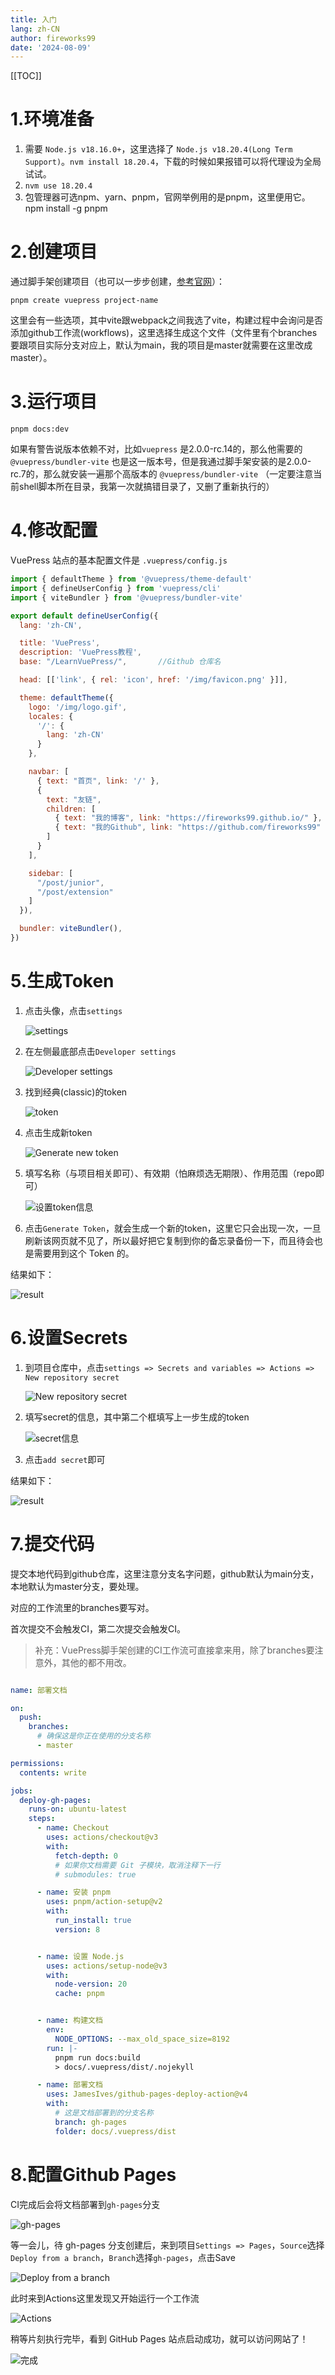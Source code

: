 ```yaml
---
title: 入门
lang: zh-CN
author: fireworks99
date: '2024-08-09'
---
```


[[TOC]]

# 1.环境准备

1. 需要 `Node.js v18.16.0+`，这里选择了 `Node.js v18.20.4(Long Term Support)`。`nvm install 18.20.4`，下载的时候如果报错可以将代理设为全局试试。
2. `nvm use 18.20.4`
3. 包管理器可选npm、yarn、pnpm，官网举例用的是pnpm，这里便用它。npm install -g pnpm

# 2.创建项目

通过脚手架创建项目（也可以一步步创建，[参考官网](https://vuepress.github.io/zh/guide/getting-started.html#创建项目)）：

`pnpm create vuepress project-name`

这里会有一些选项，其中vite跟webpack之间我选了vite，构建过程中会询问是否添加github工作流(workflows)，这里选择生成这个文件（文件里有个branches要跟项目实际分支对应上，默认为main，我的项目是master就需要在这里改成master）。

# 3.运行项目

`pnpm docs:dev`

如果有警告说版本依赖不对，比如`vuepress` 是2.0.0-rc.14的，那么他需要的 `@vuepress/bundler-vite` 也是这一版本号，但是我通过脚手架安装的是2.0.0-rc.7的，那么就安装一遍那个高版本的 `@vuepress/bundler-vite` （一定要注意当前shell脚本所在目录，我第一次就搞错目录了，又删了重新执行的）

# 4.修改配置

VuePress 站点的基本配置文件是 `.vuepress/config.js`

~~~javascript
import { defaultTheme } from '@vuepress/theme-default'
import { defineUserConfig } from 'vuepress/cli'
import { viteBundler } from '@vuepress/bundler-vite'

export default defineUserConfig({
  lang: 'zh-CN',

  title: 'VuePress',
  description: 'VuePress教程',
  base: "/LearnVuePress/",       //Github 仓库名

  head: [['link', { rel: 'icon', href: '/img/favicon.png' }]],

  theme: defaultTheme({
    logo: '/img/logo.gif',
    locales: {
      '/': {
        lang: 'zh-CN'
      }
    },

    navbar: [
      { text: "首页", link: '/' },
      {
        text: "友链", 
        children: [
          { text: "我的博客", link: "https://fireworks99.github.io/" },
          { text: "我的Github", link: "https://github.com/fireworks99" },
        ]
      }
    ],

    sidebar: [
      "/post/junior",
      "/post/extension"
    ]
  }),

  bundler: viteBundler(),
})

~~~



# 5.生成Token

1. 点击头像，点击`settings`

   ![settings](img/1.png)

2. 在左侧最底部点击`Developer settings`

   ![Developer settings](img/2.png)

3. 找到经典(classic)的token

   ![token](img/3.png)

4. 点击生成新token

   ![Generate new token](img/4.png)

5. 填写名称（与项目相关即可）、有效期（怕麻烦选无期限）、作用范围（repo即可）

   ![设置token信息](img/5.png)

6. 点击`Generate Token`，就会生成一个新的token，这里它只会出现一次，一旦刷新该网页就不见了，所以最好把它复制到你的备忘录备份一下，而且待会也是需要用到这个 Token 的。



结果如下：

![result](img/6.png)

# 6.设置Secrets

1. 到项目仓库中，点击`settings => Secrets and variables => Actions => New repository secret`

   ![New repository secret](img/7.png)

2. 填写secret的信息，其中第二个框填写上一步生成的token

   ![secret信息](img/8.png)

3. 点击`add secret`即可



结果如下：

![result](img/9.png)



# 7.提交代码

提交本地代码到github仓库，这里注意分支名字问题，github默认为main分支，本地默认为master分支，要处理。

对应的工作流里的branches要写对。

首次提交不会触发CI，第二次提交会触发CI。



> 补充：VuePress脚手架创建的CI工作流可直接拿来用，除了branches要注意外，其他的都不用改。

~~~yml

name: 部署文档

on:
  push:
    branches:
      # 确保这是你正在使用的分支名称
      - master

permissions:
  contents: write

jobs:
  deploy-gh-pages:
    runs-on: ubuntu-latest
    steps:
      - name: Checkout
        uses: actions/checkout@v3
        with:
          fetch-depth: 0
          # 如果你文档需要 Git 子模块，取消注释下一行
          # submodules: true

      - name: 安装 pnpm
        uses: pnpm/action-setup@v2
        with:
          run_install: true
          version: 8


      - name: 设置 Node.js
        uses: actions/setup-node@v3
        with:
          node-version: 20
          cache: pnpm


      - name: 构建文档
        env:
          NODE_OPTIONS: --max_old_space_size=8192
        run: |-
          pnpm run docs:build
          > docs/.vuepress/dist/.nojekyll

      - name: 部署文档
        uses: JamesIves/github-pages-deploy-action@v4
        with:
          # 这是文档部署到的分支名称
          branch: gh-pages
          folder: docs/.vuepress/dist
~~~



# 8.配置Github Pages

CI完成后会将文档部署到`gh-pages`分支

![gh-pages](img/10.png)

等一会儿，待 gh-pages 分支创建后，来到项目`Settings => Pages`，`Source`选择`Deploy from a branch`，`Branch`选择`gh-pages`，点击Save

![Deploy from a branch](img/11.png)

此时来到Actions这里发现又开始运行一个工作流

![Actions](img/12.png)

稍等片刻执行完毕，看到 GitHub Pages 站点启动成功，就可以访问网站了！

![完成](img/13.png)

